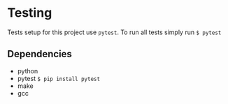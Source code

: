 # Testing

Tests setup for this project use `pytest`. To run all tests simply run `$ pytest`

## Dependencies
* python
* pytest `$ pip install pytest`
* make
* gcc
